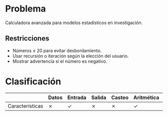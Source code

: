 # Problema

Calculadora avanzada para modelos estadísticos en investigación.

## Restricciones

- Números ≤ 20 para evitar desbordamiento.
- Usar recursión o iteración según la elección del usuario.
- Mostrar advertencia si el número es negativo.

# Clasificación
|  | Datos | Entrada | Salida | Casteo | Aritmética | Relacionales | Lógicos | Condicionales | Ciclo | Matrices | Funciones |
|----------|-------|---------|--------|--------|------------|--------------|---------|---------------|-------|----------|-------------|
| Características | ✗ | ✓ | ✗ | ✗ | ✓ | ✗ | ✗ | ✗ | ✓ | ✗ | ✓ |
